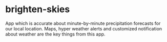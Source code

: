 # brighten-skies
App which is accurate about minute-by-minute precipitation forecasts for our local location. Maps, hyper weather alerts and customized notification about weather are the key things from this app. 
